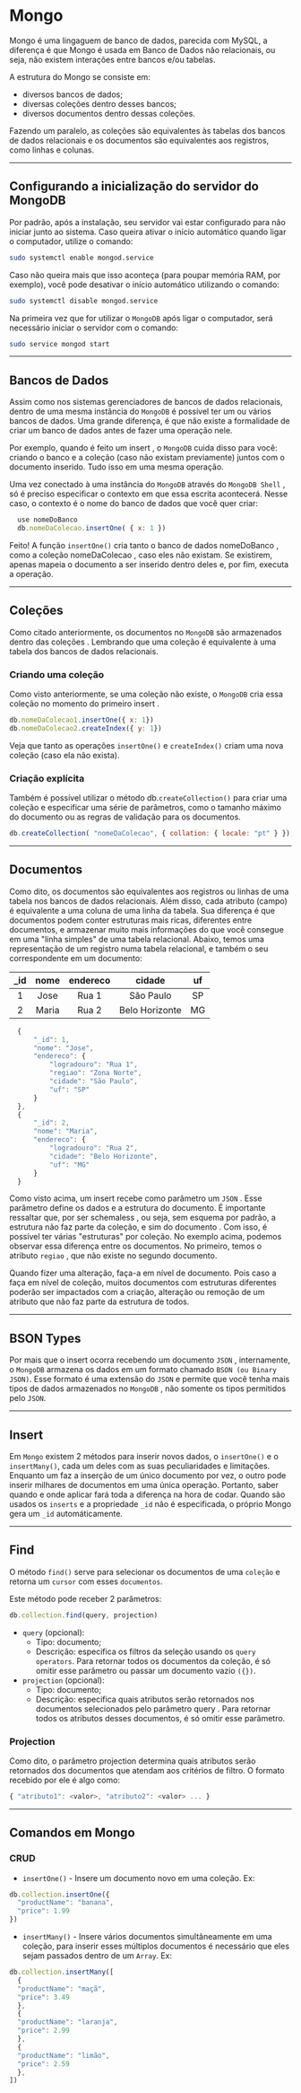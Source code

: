 # Mongo

Mongo é uma lingaguem de banco de dados, parecida com MySQL, a diferença é que Mongo é usada em Banco de Dados não relacionais, ou seja, não existem interações entre bancos e/ou tabelas.

A estrutura do Mongo se consiste em:

- diversos bancos de dados;
- diversas coleções dentro desses bancos;
- diversos documentos dentro dessas coleções.

Fazendo um paralelo, as coleções são equivalentes às tabelas dos bancos de dados relacionais e os documentos são equivalentes aos registros, como linhas e colunas.

---

## Configurando a inicialização do servidor do MongoDB

Por padrão, após a instalação, seu servidor vai estar configurado para não iniciar junto ao sistema. Caso queira ativar o início automático quando ligar o computador, utilize o comando:

~~~bash
sudo systemctl enable mongod.service
~~~

Caso não queira mais que isso aconteça (para poupar memória RAM, por exemplo), você pode desativar o início automático utilizando o comando:

~~~bash
sudo systemctl disable mongod.service
~~~

Na primeira vez que for utilizar o `MongoDB` após ligar o computador, será necessário iniciar o servidor com o comando:

~~~bash
sudo service mongod start
~~~

---

## Bancos de Dados

Assim como nos sistemas gerenciadores de bancos de dados relacionais, dentro de uma mesma instância do `MongoDB` é possível ter um ou vários bancos de dados. Uma grande diferença, é que não existe a formalidade de criar um banco de dados antes de fazer uma operação nele.

Por exemplo, quando é feito um insert , o `MongoDB` cuida disso para você: criando o banco e a coleção (caso não existam previamente) juntos com o documento inserido. Tudo isso em uma mesma operação.

Uma vez conectado à uma instância do `MongoDB` através do `MongoDB Shell` , só é preciso especificar o contexto em que essa escrita acontecerá. Nesse caso, o contexto é o nome do banco de dados que você quer criar:

~~~JavaScript
  use nomeDoBanco
  db.nomeDaColecao.insertOne( { x: 1 })
~~~

Feito! A função `insertOne()` cria tanto o banco de dados nomeDoBanco , como a coleção nomeDaColecao , caso eles não existam. Se existirem, apenas mapeia o documento a ser inserido dentro deles e, por fim, executa a operação.

---

## Coleções

Como citado anteriormente, os documentos no `MongoDB` são armazenados dentro das coleções . Lembrando que uma coleção é equivalente à uma tabela dos bancos de dados relacionais.

### Criando uma coleção

Como visto anteriormente, se uma coleção não existe, o `MongoDB` cria essa coleção no momento do primeiro insert .

~~~JavaScript
db.nomeDaColecao1.insertOne({ x: 1})
db.nomeDaColecao2.createIndex({ y: 1})
~~~

Veja que tanto as operações `insertOne()` e `createIndex()` criam uma nova coleção (caso ela não exista).

### Criação explícita

Também é possível utilizar o método db.`createCollection()` para criar uma coleção e especificar uma série de parâmetros, como o tamanho máximo do documento ou as regras de validação para os documentos.

~~~JavaScript
db.createCollection( "nomeDaColecao", { collation: { locale: "pt" } });
~~~

---

## Documentos

Como dito, os documentos são equivalentes aos registros ou linhas de uma tabela nos bancos de dados relacionais. Além disso, cada atributo (campo) é equivalente a uma coluna de uma linha da tabela. Sua diferença é que documentos podem conter estruturas mais ricas, diferentes entre documentos, e armazenar muito mais informações do que você consegue em uma "linha simples" de uma tabela relacional. Abaixo, temos uma representação de um registro numa tabela relacional, e também o seu correspondente em um documento:

_id | nome | endereco | cidade | uf
:-: | :--: | :--: | :--: | :--:
1 | Jose | Rua 1 | São Paulo | SP
2 | Maria | Rua 2 | Belo Horizonte | MG

~~~JavaScript
  {
      "_id": 1,
      "nome": "Jose",
      "endereco": {
          "logradouro": "Rua 1",
          "regiao": "Zona Norte",
          "cidade": "São Paulo",
          "uf": "SP"
      }
  },
  {
      "_id": 2,
      "nome": "Maria",
      "endereco": {
          "logradouro": "Rua 2",
          "cidade": "Belo Horizonte",
          "uf": "MG"
      }
  }
~~~

Como visto acima, um insert recebe como parâmetro um `JSON` . Esse parâmetro define os dados e a estrutura do documento. É importante ressaltar que, por ser schemaless , ou seja, sem esquema por padrão, a estrutura não faz parte da coleção, e sim do documento . Com isso, é possível ter várias "estruturas" por coleção. No exemplo acima, podemos observar essa diferença entre os documentos. No primeiro, temos o atributo `regiao` , que não existe no segundo documento.

Quando fizer uma alteração, faça-a em nível de documento. Pois caso a faça em nível de coleção, muitos documentos com estruturas diferentes poderão ser impactados com a criação, alteração ou remoção de um atributo que não faz parte da estrutura de todos.

---

## BSON Types

Por mais que o insert ocorra recebendo um documento `JSON` , internamente, o `MongoDB` armazena os dados em um formato chamado `BSON (ou Binary JSON)`. Esse formato é uma extensão do `JSON` e permite que você tenha mais tipos de dados armazenados no `MongoDB` , não somente os tipos permitidos pelo `JSON`.

---

## Insert

Em `Mongo` existem 2 métodos para inserir novos dados, o `insertOne()` e o `insertMany()`, cada um deles com as suas peculiaridades e limitações. Enquanto um faz a inserção de um único documento por vez, o outro pode inserir milhares de documentos em uma única operação. Portanto, saber quando e onde aplicar fará toda a diferença na hora de codar. Quando são usados os `inserts` e a propriedade `_id` não é especificada, o próprio Mongo gera um `_id` automáticamente.

---

## Find

O método `find()` serve para selecionar os documentos de uma `coleção` e retorna um `cursor` com esses `documentos`.

Este método pode receber 2 parâmetros:

~~~JavaScript
db.collection.find(query, projection)
~~~

- `query` (opcional):
  - Tipo: documento;
  - Descrição: especifica os filtros da seleção usando os `query operators`. Para retornar todos os documentos da coleção, é só omitir esse parâmetro ou passar um documento vazio `({})`.
- `projection` (opcional):
  - Tipo: documento;
  - Descrição: especifica quais atributos serão retornados nos documentos selecionados pelo parâmetro query . Para retornar todos os atributos desses documentos, é só omitir esse parâmetro.

### Projection

Como dito, o parâmetro projection determina quais atributos serão retornados dos documentos que atendam aos critérios de filtro. O formato recebido por ele é algo como:

~~~JavaScript
{ "atributo1": <valor>, "atributo2": <valor> ... }
~~~

---

## Comandos em Mongo

### CRUD

- `insertOne()` - Insere um documento novo em uma coleção. Ex:

~~~JavaScript
db.collection.insertOne({
  "productName": "banana",
  "price": 1.99
})
~~~

- `insertMany()` - Insere vários documentos simultâneamente em uma coleção, para inserir esses múltiplos documentos é necessário que eles sejam passados dentro de um `Array`. Ex:

~~~JavaScript
db.collection.insertMany([
  {
  "productName": "maçã",
  "price": 3.49
  },
  {
  "productName": "laranja",
  "price": 2.99
  },
  {
  "productName": "limão",
  "price": 2.59
  },
])
~~~
